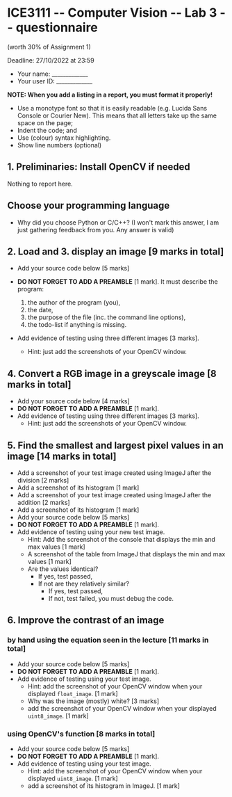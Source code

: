 # ICE3111 -- Computer Vision -- Lab 3 -- questionnaire

(worth 30% of Assignment 1)

Deadline: 27/10/2022 at 23:59

- Your name: \_\_\_\_\_\_\_\_\_\_\_\_\_
- Your user ID: \_\_\_\_\_\_\_\_\_\_\_\_\_


**NOTE: When you add a listing in a report, you must format it properly!**
- Use a monotype font so that it is easily readable (e.g. Lucida Sans Console or Courier New). This means that all letters take up the same space on the page;
- Indent the code; and
- Use (colour) syntax highlighting.
- Show line numbers (optional)

## 1. Preliminaries: Install OpenCV if needed

Nothing to report here.

## Choose your programming language

- Why did you choose Python or C/C++?
(I won't mark this answer, I am just gathering feedback from you. Any answer is valid)


## 2. Load and 3. display an image [9 marks in total]

- Add your source code below [5 marks]
- **DO NOT FORGET TO ADD A PREAMBLE** [1 mark]. It must describe the program:

    1. the author of the program (you),
    2. the date,
    3. the purpose of the file (inc. the command line options),
    4. the todo-list if anything is missing.

- Add evidence of testing using three different images [3 marks].
    - Hint: just add the screenshots of your OpenCV window.

## 4. Convert a RGB image in a greyscale image [8 marks in total]

- Add your source code below [4 marks]
- **DO NOT FORGET TO ADD A PREAMBLE** [1 mark].
- Add evidence of testing using three different images [3 marks].
    - Hint: just add the screenshots of your OpenCV window.

## 5. Find the smallest and largest pixel values in an image [14 marks in total]

- Add a screenshot of your test image created using ImageJ after the division [2 marks]
- Add a screenshot of its histogram [1 mark]
- Add a screenshot of your test image created using ImageJ after the addition [2 marks]
- Add a screenshot of its histogram [1 mark]
- Add your source code below [5 marks]
- **DO NOT FORGET TO ADD A PREAMBLE** [1 mark].
- Add evidence of testing using your new test image.
    - Hint: Add the screenshot of the console that displays the min and max values [1 mark]
    - A screenshot of the table from ImageJ that displays the min and max values [1 mark]
    - Are the values identical?
        - If yes, test passed,
        - If not are they relatively similar?
            - If yes, test passed,
            - If not, test failed, you must debug the code.

## 6. Improve the contrast of an image

### by hand using the equation seen in the lecture [11 marks in total]

- Add your source code below [5 marks]
- **DO NOT FORGET TO ADD A PREAMBLE** [1 mark].
- Add evidence of testing using your test image.
    - Hint: add the screenshot of your OpenCV window when your displayed `float_image`. [1 mark]
    - Why was the image (mostly) white? [3 marks]
    - add the screenshot of your OpenCV window when your displayed `uint8_image`. [1 mark]

### using OpenCV's function [8 marks in total]

- Add your source code below [5 marks]
- **DO NOT FORGET TO ADD A PREAMBLE** [1 mark].
- Add evidence of testing using your test image.
    - Hint: add the screenshot of your OpenCV window when your displayed `uint8_image`. [1 mark]
    - add a screenshot of its histogram in ImageJ. [1 mark]
